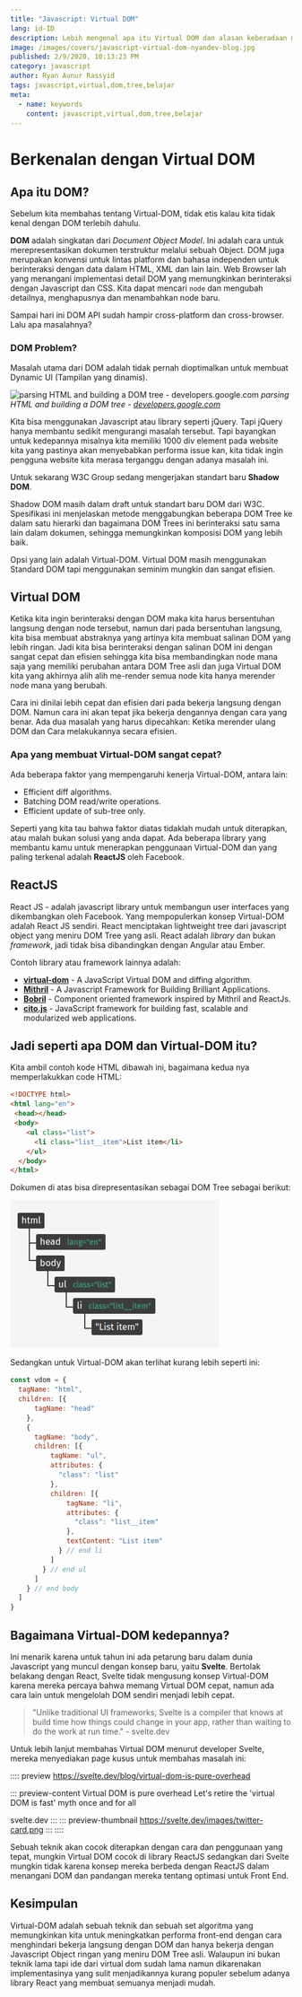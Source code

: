 ```yaml
---
title: "Javascript: Virtual DOM"
lang: id-ID
description: Lebih mengenal apa itu Virtual DOM dan alasan keberadaan mereka dalam kemajuan Javascript.
image: /images/covers/javascript-virtual-dom-nyandev-blog.jpg
published: 2/9/2020, 10:13:23 PM
category: javascript
author: Ryan Aunur Rassyid
tags: javascript,virtual,dom,tree,belajar
meta:
  - name: keywords
    content: javascript,virtual,dom,tree,belajar
---
```

# Berkenalan dengan Virtual DOM

<Author name="Ryan Aunur Rassyid" />
<FeaturedImage 
  src="/images/covers/javascript-virtual-dom-nyandev-blog.jpg"
  author="Leo Foureaux"
  source="unsplash.com"
  sourceLink="https://unsplash.com/photos/inQCuuA1MMo" />

## Apa itu DOM?
Sebelum kita membahas tentang Virtual-DOM, tidak etis kalau kita tidak kenal dengan DOM terlebih dahulu.

**DOM** adalah singkatan dari *Document Object Model*. Ini adalah cara untuk merepresentasikan dokumen terstruktur melalui sebuah Object. DOM juga merupakan konvensi untuk lintas platform dan bahasa independen untuk berinteraksi dengan data dalam HTML, XML dan lain lain. Web Browser lah yang menangani implementasi detail DOM yang memungkinkan berinteraksi dengan Javascript dan CSS. Kita dapat mencari `node` dan mengubah detailnya, menghapusnya dan menambahkan node baru.

Sampai hari ini DOM API sudah hampir cross-platform dan cross-browser. Lalu apa masalahnya?

### DOM Problem?
Masalah utama dari DOM adalah tidak pernah dioptimalkan untuk membuat Dynamic UI (Tampilan yang dinamis).

![parsing HTML and building a DOM tree - developers.google.com](https://telegra.ph/file/55d8cb709a4728caa8d17.png)
*parsing HTML and building a DOM tree - [developers.google.com](https://developers.google.com/web/updates/2018/09/inside-browser-part3)*

Kita bisa menggunakan Javascript atau library seperti jQuery. Tapi jQuery hanya membantu sedikit mengurangi masalah tersebut. Tapi bayangkan untuk kedepannya misalnya kita memiliki 1000 div element pada website kita yang pastinya akan menyebabkan performa issue kan, kita tidak ingin pengguna website kita merasa terganggu dengan adanya masalah ini. 

Untuk sekarang W3C Group sedang mengerjakan standart baru **Shadow DOM**.

Shadow DOM masih dalam draft untuk standart baru DOM dari W3C. Spesifikasi ini menjelaskan metode menggabungkan beberapa DOM Tree ke dalam satu hierarki dan bagaimana DOM Trees ini berinteraksi satu sama lain dalam dokumen, sehingga memungkinkan komposisi DOM yang lebih baik.

Opsi yang lain adalah Virtual-DOM. Virtual DOM masih menggunakan Standard DOM tapi menggunakan seminim mungkin dan sangat efisien.

## Virtual DOM
Ketika kita ingin berinteraksi dengan DOM maka kita harus bersentuhan langsung dengan node tersebut, namun dari pada bersentuhan langsung, kita bisa membuat abstraknya yang artinya kita membuat salinan DOM yang lebih ringan. Jadi kita bisa berinteraksi dengan salinan DOM ini dengan sangat cepat dan efisien sehingga kita bisa membandingkan node mana saja yang memiliki perubahan antara DOM Tree asli dan juga Virtual DOM kita yang akhirnya alih alih me-render semua node kita hanya merender node mana yang berubah.

Cara ini dinilai lebih cepat dan efisien dari pada bekerja langsung dengan DOM. Namun cara ini akan tepat jika bekerja dengannya dengan cara yang benar. Ada dua masalah yang harus dipecahkan: Ketika merender ulang DOM dan Cara melakukannya secara efisien.

### Apa yang membuat Virtual-DOM sangat cepat?
Ada beberapa faktor yang mempengaruhi kenerja Virtual-DOM, antara lain:

- Efficient diff algorithms.
- Batching DOM read/write operations.
- Efficient update of sub-tree only.

Seperti yang kita tau bahwa faktor diatas tidaklah mudah untuk diterapkan, atau malah bukan solusi yang anda dapat. Ada beberapa library yang membantu kamu untuk menerapkan penggunaan Virtual-DOM dan yang paling terkenal adalah **ReactJS** oleh Facebook.

## ReactJS
React JS - adalah javascript library untuk membangun user interfaces yang dikembangkan oleh Facebook. Yang mempopulerkan konsep Virtual-DOM adalah React JS sendiri. React menciptakan lightweight tree dari javascript object yang meniru DOM Tree yang asli. React adalah *library* dan bukan *framework*, jadi tidak bisa dibandingkan dengan Angular atau Ember. 


Contoh library atau framework lainnya adalah:
- [**virtual-dom**](https://github.com/Matt-Esch/virtual-dom) - A JavaScript Virtual DOM and diffing algorithm.
- [**Mithril**](http://lhorie.github.io/mithril/) - A Javascript Framework for Building Brilliant Applications.
- [**Bobril**](https://github.com/Bobris/Bobril) - Component oriented framework inspired by Mithril and ReactJs.
- [**cito.js**](https://github.com/joelrich/citojs) - JavaScript framework for building fast, scalable and modularized web applications.

## Jadi seperti apa DOM dan Virtual-DOM itu?
Kita ambil contoh kode HTML dibawah ini, bagaimana kedua nya memperlakukkan code HTML:

```html
<!DOCTYPE html>
<html lang="en">
 <head></head>
 <body>
    <ul class="list">
      <li class="list__item">List item</li>
    </ul>
  </body>
</html>
```

Dokumen di atas bisa direpresentasikan sebagai DOM Tree sebagai berikut:

![DOM Tree](/images/posts/dom-element.png)

Sedangkan untuk Virtual-DOM akan terlihat kurang lebih seperti ini:

```js
const vdom = {
  tagName: "html",
  children: [{
      tagName: "head"
    },
    {
      tagName: "body",
      children: [{
          tagName: "ul",
          attributes: {
            "class": "list"
          },
          children: [{
              tagName: "li",
              attributes: {
                "class": "list__item"
              },
              textContent: "List item"
            } // end li
          ]
        } // end ul
      ]
    } // end body
  ]
}
```

## Bagaimana Virtual-DOM kedepannya?
Ini menarik karena untuk tahun ini ada petarung baru dalam dunia Javascript yang muncul dengan konsep baru, yaitu **Svelte**. Bertolak belakang dengan React, Svelte tidak mengusung konsep Virtual-DOM karena mereka percaya bahwa memang Virtual DOM cepat, namun ada cara lain untuk mengelolah DOM sendiri menjadi lebih cepat.  

> "Unlike traditional UI frameworks, Svelte is a compiler that knows at build time how things could change in your app, rather than waiting to do the work at run time." - svelte.dev

Untuk lebih lanjut membahas Virtual DOM menurut developer Svelte, mereka menyediakan page kusus untuk membahas masalah ini:

:::: preview https://svelte.dev/blog/virtual-dom-is-pure-overhead

::: preview-content Virtual DOM is pure overhead
Let's retire the 'virtual DOM is fast' myth once and for all

svelte.dev
:::
::: preview-thumbnail https://svelte.dev/images/twitter-card.png
:::
::::

Sebuah teknik akan cocok diterapkan dengan cara dan penggunaan yang tepat, mungkin Virtual DOM cocok di library ReactJS sedangkan dari Svelte mungkin tidak karena konsep mereka berbeda dengan ReactJS dalam menangani DOM dan pandangan mereka tentang optimasi untuk Front End.

## Kesimpulan
Virtual-DOM adalah sebuah teknik dan sebuah set algoritma yang memungkinkan kita untuk meningkatkan performa front-end dengan cara menghindari bekerja langsung dengan DOM dan hanya bekerja dengan Javascript Object ringan yang meniru DOM Tree asli. Walaupun ini bukan teknik lama tapi ide dari virtual dom sudah lama namun dikarenakan implementasinya yang sulit menjadikannya kurang populer sebelum adanya library React yang membuat semuanya menjadi mudah.

<Disqus />
